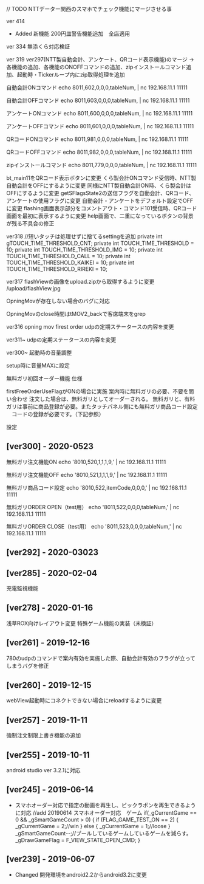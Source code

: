 <!-- 以下は不要であれば削除すること

##  CHANGELOGの原則
- 機械的に生成するのではなく人間の手で書く
- 各セクションへのリンクが容易にできる
- 1つのバージョンごとに1つのサブセクションを作る
- リリースは新しいものが上に来るようにする
- 日付のフォーマットは YYYY-MM-DD で書く
- Semantic Versioning に従うかは明示的に表明する
- 各バージョンのセクションは次の原則に従うべき
- 上記のフォーマットの日付を付与する

以下のようにグループ分けして表記する
- Added 新機能
- Changed 既存機能の変更
- Deprecated 将来的に削除される機能
- Removed 削除された機能
- Fixed バグフィックス
- Security 脆弱性修正のためユーザーにアップデートを促す場合
-->

// TODO NTTデーター関西のスマホでチェック機能にマージさせる事

ver 414
- Added 新機能
  200円皿警告機能追加　全店適用

ver 334
 無添くら対応検証

ver 319
 ver297(NTT製自動会計、アンケート、QRコード表示機能)のマージ
  →各機能の追加、各機能のONOFFコマンドの追加、zipインストールコマンド追加、起動時・Tickerループ内にzip取得処理を追加
  
  自動会計ONコマンド
  echo 8011,602,0,0,0,tableNum, | nc 192.168.11.1 11111

  自動会計OFFコマンド
  echo 8011,603,0,0,0,tableNum, | nc 192.168.11.1 11111
  
  アンケートONコマンド
  echo 8011,600,0,0,0,tableNum, | nc 192.168.11.1 11111
  
  アンケートOFFコマンド
  echo 8011,601,0,0,0,tableNum, | nc 192.168.11.1 11111
  
  QRコードONコマンド
  echo 8011,981,0,0,0,tableNum, | nc 192.168.11.1 11111
  
  QRコードOFFコマンド
  echo 8011,982,0,0,0,tableNum, | nc 192.168.11.1 11111
  
  zipインストールコマンド
  echo 8011,779,0,0,0,tableNum, | nc 192.168.11.1 11111
 
 bt_main11をQRコード表示ボタンに変更
 くら製会計ONコマンド受信時、NTT製自動会計をOFFにするように変更
 同様にNTT製自動会計ON時、くら製会計はOFFにするように変更
 getSFlagsState2の送信フラグを自動会計、QRコード、アンケートの使用フラグに変更
 自動会計・アンケートをデフォルト設定でOFFに変更
 flashing画面表示部分をコメントアウト・コマンド101受信時、QRコード画面を最初に表示するように変更
 help画面で、二重になっているボタンの背景が残る不具合の修正

ver318
//短いタッチは処理せずに捨てるsettingを追加
 private int gTOUCH_TIME_THRESHOLD_CNT;
 private int TOUCH_TIME_THRESHOLD = 10;
 private int TOUCH_TIME_THRESHOLD_IMG = 10;
 private int TOUCH_TIME_THRESHOLD_CALL = 10;
 private int TOUCH_TIME_THRESHOLD_KAIKEI = 10;
 private int TOUCH_TIME_THRESHOLD_RIREKI = 10;

ver317
flashViewの画像をupload.zipから取得するように変更
 /upload/flashView.jpg

 OpningMovが存在しない場合のバグに対応

 OpningMovのclose時間はtMOV2_backで客席端末をgrep




ver316
opning mov
firest order
udpの定期ステータースの内容を変更


ver311~
udpの定期ステータースの内容を変更

ver300~
起動時の音量調整

setup時に音量MAXに設定

無料ガリ初回オーダー機能
仕様

firstFreeOrderUseFlagがONの場合に実施
案内時に無料ガリの必要、不要を問い合わせ
注文した場合は、無料ガリとしてオーダーされる。
無料ガリと、有料ガリは事前に商品登録が必要。またタッチパネル側にも無料ガリ商品コード設定
　コードの登録が必要です。（下記参照）

設定

## [ver300] - 2020-0523

無料ガリ注文機能ON
echo '8010,520,1,1,1,9,' | nc 192.168.11.1 11111


無料ガリ注文機能OFF
echo '8010,521,1,1,1,9,' | nc 192.168.11.1 11111


無料ガリ商品コード設定
echo '8010,522,itemCode,0,0,0,' | nc 192.168.11.1 11111


無料ガリORDER OPEN（test用）
echo '8011,522,0,0,0,tableNum,' | nc 192.168.11.1 11111


無料ガリORDER CLOSE（test用）
echo '8011,523,0,0,0,tableNum,' | nc 192.168.11.1 11111


## [ver292] - 2020-03023



## [ver285] - 2020-02-04
充電監視機能

## [ver278] - 2020-01-16
浅草ROX向けレイアウト変更
特殊ゲーム機能の実装（未検証）

## [ver261] - 2019-12-16
780のudpのコマンドで案内有効を実施した際、自動会計有効のフラグが立ってしまうバグを修正

## [ver260] - 2019-12-15
webView起動時にコネクトできない場合にreloadするように変更

## [ver257] - 2019-11-11
強制注文制限上書き機能の追加

## [ver255] - 2019-10-11
android studio ver 3.2.1に対応

## [ver245] - 2019-06-14
- スマホオーダー対応で指定の動画を再生し、ビックラポンを再生できるように対応
   //add 20190614 スマホオーダー対応　ゲーム
        if(_gCurrentGame == 0 && _gSmartGameCount > 0) {
            if (FLAG_GAME_TEST_ON == 2) {
                _gCurrentGame = 2;//win
            } else {
                _gCurrentGame = 1;//loose
            }
            _gSmartGameCount--;//プールしているゲームしているゲームを減らす。
            _gDrawGameFlag = F_VIEW_STATE_OPEN_CMD;
        }
   





## [ver239] - 2019-06-07
- Changed 開発環境をandroid2.2からandroid3.2に変更
